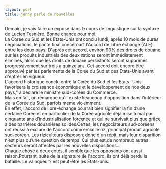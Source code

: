 ```yaml
---
layout: post
title: jenny parle de nouvelles
---
```


<p>Demain, je vais faire un exposé dans le cours de linguistique sur la syntaxe de Lucien Tesnière. Bonne chance pour moi.<br />La Corée du Sud et les Etats-Unis  ont conclu lundi, après 10 mois de dures négociations, le pacte  final concernant l&#39;Accord de Libre échange (ALE) entre les deux  pays.  D&#39;après cet accord, environ 90% des droits de douane sur les  produits industriels des deux nations seront immédiatement  éliminés, alors que les droits de douane persistants seront  supprimés progressivement sur trois à quinze ans. Cet accord  doit encore être approuvé par les parlements de la Corée du Sud et des Etats-Unis avant d&#39;entrer en vigueur.  <br />L&#39;accord historique conclu entre la Corée du Sud et les Etats- Unis favorisera la croissance économique et le développement de  nos deux pays,&quot; a déclaré le ministre sud-coréen du Commerce.<br />Mais en fait, on remarque qu&#39;il existe beaucoup d&#39;opposition dans l&#39;intérieur de la Corée du Sud, parfois meme violemment.<br />En effet, l’accord de libre-échange pourrait bien signifier la fin d’une certaine Corée et en particulier de la Corée agricole déjà mise à mal par cinquante ans d’industrialisation forcenée et qui ne survivait plus que grâce à des barrières douanières solides.Certes, les négociateurs sud-coréens ont réussi à exclure de l&#39;accord commercial le riz, principal produit agricole sud-coréen. Les riziculteurs disposent donc d&#39;un répit, mais leur disparition n’est plus qu’une question de temps. Qui plus est,de nombreux autres secteurs seront affectés par les nouvelles dispositions&#8230;<br />Chaque chose a deux cotés, il semble que les opposants ont aussi raison.Pourtant, suite de la signature de l&#39;accord, ils ont déjà perdu la bataille. Le vainqueur? est peut-être les Etats-unis.</p>
